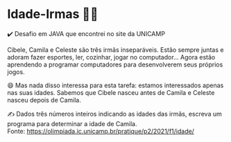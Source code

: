 # Idade-Irmas 🤷‍♀️
✔️ Desafio em JAVA que encontrei no site da UNICAMP <br>

Cibele, Camila e Celeste são três irmãs inseparáveis. Estão sempre juntas e adoram fazer esportes, ler, cozinhar, jogar no computador... Agora estão aprendendo a programar computadores para desenvolverem seus próprios jogos.

😄 Mas nada disso interessa para esta tarefa: estamos interessados apenas nas suas idades. Sabemos que Cibele nasceu antes de Camila e Celeste nasceu depois de Camila.

✍️ Dados três números inteiros indicando as idades das irmãs, escreva um programa para determinar a idade de Camila. <br>
Fonte: https://olimpiada.ic.unicamp.br/pratique/p2/2021/f1/idade/
